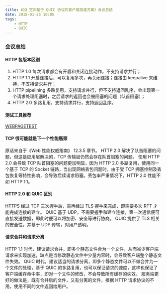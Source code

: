 ```yaml
---
title: 《QQ 空间基于 QUIC 协议的客户端加速方案》会议总结
date: 2018-01-25 10:05
tags:
    - HTTP
    - QUIC
---
```


### 会议总结

#### HTTP 各版本区别

1. HTTP 1.0 每次请求都会有开启和关闭连接动作，不支持请求并行；
2. HTTP 1.1 开启连接后，可以复用多次，再关闭连接；连接由 keepalive 来维持，不支持请求并行；
3. HTTP pipelining 多路复用，支持请求并行，但不支持返回乱序，会出现第一个请求处理阻塞时，之后请求的返回也会被阻塞的问题（队首阻塞）；
3. HTTP 2.0 多路复用，支持请求并行，支持返回乱序。

<!--more-->

#### 测试工具推荐
[WEBPAGETEST](http://www.webpagetest.org/)

#### TCP 很可能就是下一个性能瓶颈
原话来自于《Web 性能权威指南》 12.3.5 章节。
HTTP 2.0 解决了队首阻塞的问题，但这是应用层解决的，TCP 传输层仍然会存在队首阻塞的问题。
使用 HTTP 2.0 会导致 TCP 队首阻塞的问题更加明显，因为 HTTP 2.0 多路复用，使用同一个基于 TCP 的 Socket 链路，当出现网络丢包问题时，由于受 TCP 拥塞控制及丢包恢复等特性影响，会导致后续请求阻塞。丢包率严重情况下，HTTP 2.0 性能不如 HTTP 1.1。

#### HTTP 2.0 和 QUIC 区别
HTTPS 经过 TCP 三次握手后，需再经过 TLS 握手来完成，即需要多次 RTT 才能完成连接的建立。
QUIC 基于 UDP，不需要握手和建立连接，第一次通信便可直接发送数据，即此时便可以将加密、安全等进行协商。
QUIC 提供了 TLS 相关的安全性，并基于 UDP 传输，对用户透明。

#### 请求合并和请求分离
HTTP 1.1 时代，建议请求合并，即多个静态文件合为一个文件，从而减少客户端请求来实现加速，缺点是当修改静态文件中少量内容时，会导致客户端整个静态文件失效。
QUIC 时代，建议适当的请求分离，即多个静态文件可以不做合并为一个文件的处理，基于 QUIC 的多路复用，也可以保证请求的速度，这样也保证了客户端缓存命中率，即对一个文件的修改，不会导致所有缓存的失效。
服务端更好的做法是，既有合并后的文件，又有分离的文件，根据 HTTP 请求协议的不用，使用不同的文件返回给用户。